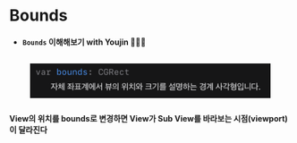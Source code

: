 # **Bounds**

- #### ```Bounds``` 이해해보기 with Youjin 👩🏻‍💻

## <p align="center"> <img src="../Image/bounds.png" width="430px"> </p>

#### View의 위치를 bounds로 변경하면 View가 Sub View를 바라보는 시점(viewport)이 달라진다
